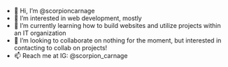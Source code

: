 - 👋 Hi, I’m @scorpioncarnage
- 👀 I’m interested in web development, mostly
- 🌱 I’m currently learning how to build websites and utilize projects within an IT organization
- 💞️ I’m looking to collaborate on nothing for the moment, but interested in contacting to collab on projects!
- 📫 Reach me at IG: @scorpion_carnage

<!---
scorpioncarnage/scorpioncarnage is a ✨ special ✨ repository because its `README.md` (this file) appears on your GitHub profile.
You can click the Preview link to take a look at your changes.
--->
